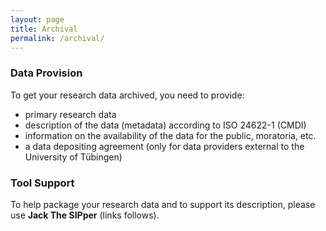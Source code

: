 ```yaml
---
layout: page
title: Archival
permalink: /archival/
---
```


### Data Provision

To get your research data archived, you need to provide:

* primary research data
* description of the data (metadata) according to ISO 24622-1 (CMDI)
* information on the availability of the data for the public, moratoria, etc.
* a data depositing agreement (only for data providers external to the University of Tübingen)

### Tool Support

To help package your research data and to support its description, please use
**Jack The SIPper** (links follows).

